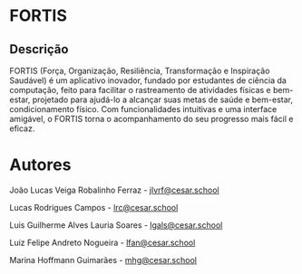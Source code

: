 # FORTIS

## Descrição

FORTIS (Força, Organização, Resiliência, Transformação e Inspiração Saudável) é um aplicativo inovador, fundado por estudantes de ciência da computação, feito para facilitar o rastreamento de atividades físicas e bem-estar, projetado para ajudá-lo a alcançar suas metas de saúde e bem-estar, condicionamento físico. Com funcionalidades intuitivas e uma interface amigável, o FORTIS torna o acompanhamento do seu progresso mais fácil e eficaz.

# Autores

João Lucas Veiga Robalinho Ferraz - jlvrf@cesar.school

Lucas Rodrigues Campos - lrc@cesar.school

Luis Guilherme Alves Lauria Soares - lgals@cesar.school

Luiz Felipe Andreto Nogueira - lfan@cesar.school

Marina Hoffmann Guimarães - mhg@cesar.school

